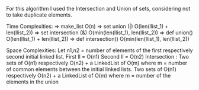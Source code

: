For this algorithm I used the Intersection and Union of sets, considering not to take duplicate elements.

Time Complexities:
    => make_list O(n)
    => set union (|) O(len(llist_1) + len(llist_2))
    => set intersection (&) O(min(len(llist_1), len(llist_2))
    => def union() O(len(llist_1) + len(llist_2))
    => def intersection() O(min(len(llist_1), len(llist_2))

Space Complexities:
    Let n1,n2 = number of elements of the first respectively second initial linked list.
    First ll = O(n1)
    Second ll = O(n2)
    Intersection : Two sets of O(n1) respectively O(n2) + a LinkedList of O(m) where m = number of common elements between the initial linked lists.
    Two sets of O(n1) respectively O(n2) + a LinkedList of O(m) where m = number of the elements in the union
